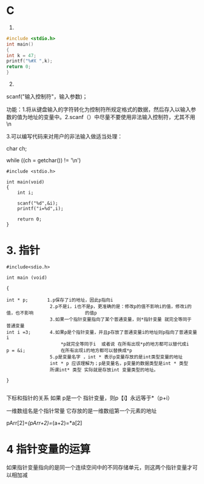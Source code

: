 # C

1.

~~~c
#include <stdio.h>
int main()
{
int k = 47; 
printf("%#X ",k);
return 0;
}
~~~

2.

scanf("输入控制符"，输入参数)；

功能：1.将从键盘输入的字符转化为控制符所规定格式的数据，然后存入以输入参数的值为地址的变量中。2.scanf（）中尽量不要使用非法输入控制符，尤其不用\n

3.可以编写代码来对用户的非法输入做适当处理：

char ch;

while ((ch = getchar()) != '\n')

```
#include <stdio.h>

int main(void)
{
	int i;
	
	scanf("%d",&i);
	printf("i=%d",i);
	
	return 0;
}
```

# 3.    				指针

```
#include<sdio.h>

int main (void)

{

int * p;       1.p保存了i的地址，因此p指向i
				2.p不是i，i也不是p，更准确的是：修改p的值不影响i的值，修改i的值，也不影响					的值p
				3.如果一个指针变量指向了某个普通变量，则*指针变量 就完全等同于 普通变量
int i =3;		4.如果p是个指针变量，并且p存放了普通变量i的地址则p指向了普通变量i
					*p就完全等同于i  或者说 在所有出现*p的地方都可以替代成i
p = &i;				在所有出现i的地方都可以替换成*p
				5.p是变量名字 ，int * 表示p变量存放的是int类型变量的地址
				int * p 应该理解为；p是变量名，p变量的数据类型是int * 类型
				所谓int* 类型 实际就是存放int 变量类型的地址。

}


```

下标和指针的关系  如果 p是一个 指针变量，则p【i】永远等于*（p+i）

一维数组名是个指针常量 它存放的是一维数组第一个元素的地址

pArr[2]=*(pArr+2)=*(a+2)=*a[2]

# 4                               指针变量的运算

如果指针变量指向的是同一个连续空间中的不同存储单元，则这两个指针变量才可以相加减